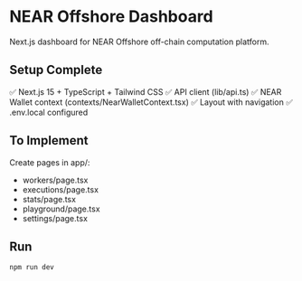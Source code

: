 # NEAR Offshore Dashboard

Next.js dashboard for NEAR Offshore off-chain computation platform.

## Setup Complete

✅ Next.js 15 + TypeScript + Tailwind CSS
✅ API client (lib/api.ts) 
✅ NEAR Wallet context (contexts/NearWalletContext.tsx)
✅ Layout with navigation
✅ .env.local configured

## To Implement

Create pages in app/:
- workers/page.tsx
- executions/page.tsx  
- stats/page.tsx
- playground/page.tsx
- settings/page.tsx

## Run

```bash
npm run dev
```
